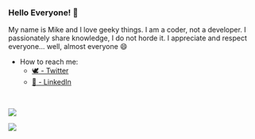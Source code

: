 ### Hello Everyone! 👋

My name is Mike and I love geeky things. I am a coder, not a developer. I passionately share knowledge, I do not horde it. I appreciate and respect everyone... well, almost everyone :smile:

- How to reach me:
  * [🕊 - Twitter](https://twitter.com/mikenelsonio/)
  * [🏢 - LinkedIn](https://www.linkedin.com/in/nelmedia/)
  
<br/>

[![](./chat.svg)](https://twitter.com/mikenelsonio)

![](https://github-readme-stats.vercel.app/api?username=mikenelsonio&show_icons=true&theme=merko)

<br/>
